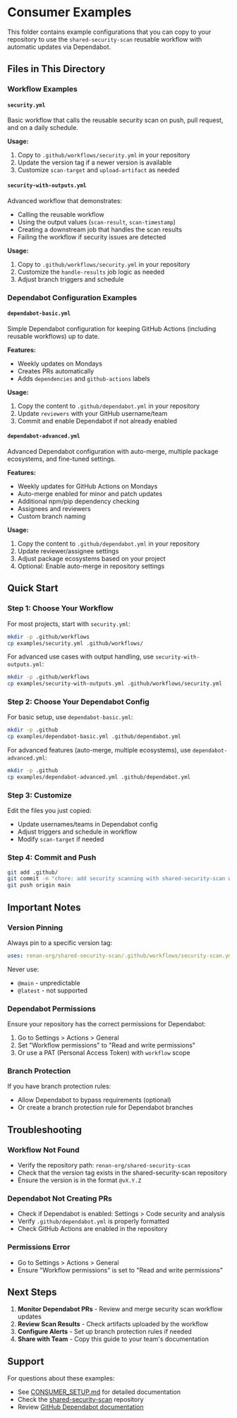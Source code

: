 # Consumer Examples

This folder contains example configurations that you can copy to your repository to use the `shared-security-scan` reusable workflow with automatic updates via Dependabot.

## Files in This Directory

### Workflow Examples

#### `security.yml`

Basic workflow that calls the reusable security scan on push, pull request, and on a daily schedule.

**Usage:**

1. Copy to `.github/workflows/security.yml` in your repository
2. Update the version tag if a newer version is available
3. Customize `scan-target` and `upload-artifact` as needed

#### `security-with-outputs.yml`

Advanced workflow that demonstrates:

- Calling the reusable workflow
- Using the output values (`scan-result`, `scan-timestamp`)
- Creating a downstream job that handles the scan results
- Failing the workflow if security issues are detected

**Usage:**

1. Copy to `.github/workflows/security.yml` in your repository
2. Customize the `handle-results` job logic as needed
3. Adjust branch triggers and schedule

### Dependabot Configuration Examples

#### `dependabot-basic.yml`

Simple Dependabot configuration for keeping GitHub Actions (including reusable workflows) up to date.

**Features:**

- Weekly updates on Mondays
- Creates PRs automatically
- Adds `dependencies` and `github-actions` labels

**Usage:**

1. Copy the content to `.github/dependabot.yml` in your repository
2. Update `reviewers` with your GitHub username/team
3. Commit and enable Dependabot if not already enabled

#### `dependabot-advanced.yml`

Advanced Dependabot configuration with auto-merge, multiple package ecosystems, and fine-tuned settings.

**Features:**

- Weekly updates for GitHub Actions on Mondays
- Auto-merge enabled for minor and patch updates
- Additional npm/pip dependency checking
- Assignees and reviewers
- Custom branch naming

**Usage:**

1. Copy the content to `.github/dependabot.yml` in your repository
2. Update reviewer/assignee settings
3. Adjust package ecosystems based on your project
4. Optional: Enable auto-merge in repository settings

## Quick Start

### Step 1: Choose Your Workflow

For most projects, start with `security.yml`:

```bash
mkdir -p .github/workflows
cp examples/security.yml .github/workflows/
```

For advanced use cases with output handling, use `security-with-outputs.yml`:

```bash
mkdir -p .github/workflows
cp examples/security-with-outputs.yml .github/workflows/security.yml
```

### Step 2: Choose Your Dependabot Config

For basic setup, use `dependabot-basic.yml`:

```bash
mkdir -p .github
cp examples/dependabot-basic.yml .github/dependabot.yml
```

For advanced features (auto-merge, multiple ecosystems), use `dependabot-advanced.yml`:

```bash
mkdir -p .github
cp examples/dependabot-advanced.yml .github/dependabot.yml
```

### Step 3: Customize

Edit the files you just copied:

- Update usernames/teams in Dependabot config
- Adjust triggers and schedule in workflow
- Modify `scan-target` if needed

### Step 4: Commit and Push

```bash
git add .github/
git commit -m "chore: add security scanning with shared-security-scan workflow"
git push origin main
```

## Important Notes

### Version Pinning

Always pin to a specific version tag:

```yaml
uses: renan-org/shared-security-scan/.github/workflows/security-scan.yml@v1.0.0
```

Never use:

- `@main` - unpredictable
- `@latest` - not supported

### Dependabot Permissions

Ensure your repository has the correct permissions for Dependabot:

1. Go to Settings > Actions > General
2. Set "Workflow permissions" to "Read and write permissions"
3. Or use a PAT (Personal Access Token) with `workflow` scope

### Branch Protection

If you have branch protection rules:

- Allow Dependabot to bypass requirements (optional)
- Or create a branch protection rule for Dependabot branches

## Troubleshooting

### Workflow Not Found

- Verify the repository path: `renan-org/shared-security-scan`
- Check that the version tag exists in the shared-security-scan repository
- Ensure the version is in the format `@vX.Y.Z`

### Dependabot Not Creating PRs

- Check if Dependabot is enabled: Settings > Code security and analysis
- Verify `.github/dependabot.yml` is properly formatted
- Check GitHub Actions are enabled in the repository

### Permissions Error

- Go to Settings > Actions > General
- Ensure "Workflow permissions" is set to "Read and write permissions"

## Next Steps

1. **Monitor Dependabot PRs** - Review and merge security scan workflow updates
2. **Review Scan Results** - Check artifacts uploaded by the workflow
3. **Configure Alerts** - Set up branch protection rules if needed
4. **Share with Team** - Copy this guide to your team's documentation

## Support

For questions about these examples:

- See [CONSUMER_SETUP.md](../CONSUMER_SETUP.md) for detailed documentation
- Check the [shared-security-scan](https://github.com/renan-org/shared-security-scan) repository
- Review [GitHub Dependabot documentation](https://docs.github.com/en/code-security/dependabot)
